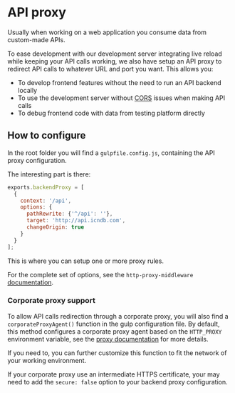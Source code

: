 # API proxy

Usually when working on a web application you consume data from custom-made APIs.

To ease development with our development server integrating live reload while keeping your API calls working, we also
have setup an API proxy to redirect API calls to whatever URL and port you want. This allows you:

- To develop frontend features without the need to run an API backend locally
- To use the development server without [CORS](https://en.wikipedia.org/wiki/Cross-origin_resource_sharing) issues
  when making API calls
- To debug frontend code with data from testing platform directly

## How to configure

In the root folder you will find a `gulpfile.config.js`, containing the API proxy configuration.

The interesting part is there:
```js
exports.backendProxy = [
  {
    context: '/api',
    options: {
      pathRewrite: {'^/api': ''},
      target: 'http://api.icndb.com',
      changeOrigin: true
    }
  }
];
```

This is where you can setup one or more proxy rules.

For the complete set of options, see the `http-proxy-middleware`
[documentation](https://github.com/chimurai/http-proxy-middleware/).

### Corporate proxy support

To allow API calls redirection through a corporate proxy, you will also find a `corporateProxyAgent()` function
in the gulp configuration file. By default, this method configures a corporate proxy agent based on the 
`HTTP_PROXY` environment variable, see the [proxy documentation](proxy.md) for more details.

If you need to, you can further customize this function to fit the network of your working environment.

If your corporate proxy use an intermediate HTTPS certificate, your may need to add the `secure: false` option to your
backend proxy configuration.
